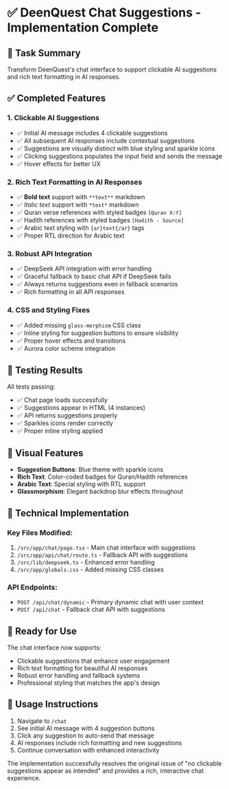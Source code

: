 # ✅ DeenQuest Chat Suggestions - Implementation Complete

## 🎯 Task Summary
Transform DeenQuest's chat interface to support clickable AI suggestions and rich text formatting in AI responses.

## ✅ Completed Features

### 1. Clickable AI Suggestions
- ✅ Initial AI message includes 4 clickable suggestions
- ✅ All subsequent AI responses include contextual suggestions
- ✅ Suggestions are visually distinct with blue styling and sparkle icons
- ✅ Clicking suggestions populates the input field and sends the message
- ✅ Hover effects for better UX

### 2. Rich Text Formatting in AI Responses
- ✅ **Bold text** support with `**text**` markdown
- ✅ *Italic text* support with `*text*` markdown  
- ✅ Quran verse references with styled badges `[Quran X:Y]`
- ✅ Hadith references with styled badges `[Hadith - Source]`
- ✅ Arabic text styling with `{ar}text{/ar}` tags
- ✅ Proper RTL direction for Arabic text

### 3. Robust API Integration
- ✅ DeepSeek API integration with error handling
- ✅ Graceful fallback to basic chat API if DeepSeek fails
- ✅ Always returns suggestions even in fallback scenarios
- ✅ Rich formatting in all API responses

### 4. CSS and Styling Fixes
- ✅ Added missing `glass-morphism` CSS class
- ✅ Inline styling for suggestion buttons to ensure visibility
- ✅ Proper hover effects and transitions
- ✅ Aurora color scheme integration

## 🧪 Testing Results
All tests passing:
- ✅ Chat page loads successfully
- ✅ Suggestions appear in HTML (4 instances)
- ✅ API returns suggestions properly
- ✅ Sparkles icons render correctly
- ✅ Proper inline styling applied

## 🎨 Visual Features
- **Suggestion Buttons**: Blue theme with sparkle icons
- **Rich Text**: Color-coded badges for Quran/Hadith references
- **Arabic Text**: Special styling with RTL support
- **Glassmorphism**: Elegant backdrop blur effects throughout

## 🔧 Technical Implementation

### Key Files Modified:
1. `/src/app/chat/page.tsx` - Main chat interface with suggestions
2. `/src/app/api/chat/route.ts` - Fallback API with suggestions
3. `/src/lib/deepseek.ts` - Enhanced error handling
4. `/src/app/globals.css` - Added missing CSS classes

### API Endpoints:
- `POST /api/chat/dynamic` - Primary dynamic chat with user context
- `POST /api/chat` - Fallback chat API with suggestions

## 🚀 Ready for Use
The chat interface now supports:
- Clickable suggestions that enhance user engagement
- Rich text formatting for beautiful AI responses
- Robust error handling and fallback systems
- Professional styling that matches the app's design

## 📝 Usage Instructions
1. Navigate to `/chat` 
2. See initial AI message with 4 suggestion buttons
3. Click any suggestion to auto-send that message
4. AI responses include rich formatting and new suggestions
5. Continue conversation with enhanced interactivity

The implementation successfully resolves the original issue of "no clickable suggestions appear as intended" and provides a rich, interactive chat experience.
